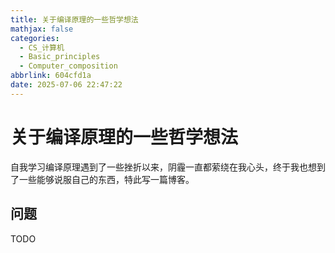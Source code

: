 ```yaml
---
title: 关于编译原理的一些哲学想法
mathjax: false
categories:
  - CS_计算机
  - Basic_principles
  - Computer_composition
abbrlink: 604cfd1a
date: 2025-07-06 22:47:22
---
```


# 关于编译原理的一些哲学想法
自我学习编译原理遇到了一些挫折以来，阴霾一直都萦绕在我心头，终于我也想到了一些能够说服自己的东西，特此写一篇博客。

<!--more-->

## 问题
TODO